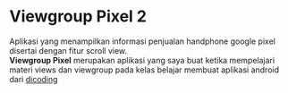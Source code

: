# Viewgroup Pixel 2
Aplikasi yang menampilkan informasi penjualan handphone google pixel disertai dengan fitur scroll view.
<br><b>Viewgroup Pixel</b> merupakan aplikasi yang saya buat ketika mempelajari materi views dan viewgroup pada kelas belajar membuat aplikasi android dari <a href="https://www.dicoding.com">dicoding</a>
